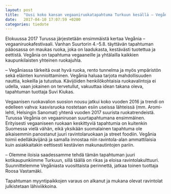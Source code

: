 ```yaml
---
layout: post
title:  "Uusi koko kansan vegaaniruokatapahtuma Turkuun kesällä – Vegånia tarjoaa maukasta ruokaa ympäristöä kunnioittaen"
date:   2017-04-10 17:07:59 +0200
categories: tiedote
---
```

Elokuussa 2017 Turussa järjestetään ensimmäistä kertaa Vegånia –
vegaaniruokafestivaali. Vanhan Suurtorin 4.–5.8. täyttävän tapahtuman
pääosassa on maukas ruoka, joka on laadukasta, kestävästi tuotettua ja
eettistä. Vegånia on tapahtuma vegaaneille ja yhtälailla kaikkien
kaupunkilaisten yhteinen ruokajuhla.

– Vegåniassa tärkeitä ovat hyvä ruoka, rento tunnelma ja myös ympäristön
sekä eläinten kunnioittaminen. Vegånia haluaa tarjota mahdollisuuden
nauttia, kokeilla ja tutustua. Kävijöiden henkilökohtaisia ruokavalintoja ei
udella, vaan jokainen on tervetullut, vakuuttaa idean takana oleva,
tapahtuman tuottaja Suvi Kiukas.

Vegaanisen ruokavalion suosion nousu jatkui koko vuoden 2016 ja trendi on
edelleen vahva: kasvisruoka nostetaan esiin useissa lähteissä (mm. Aromi-
lehti, Helsingin Sanomat) yhtenä vuoden 2017 suurista ruokatrendeistä.
Turussa Vegånia on vegaaniruoan suurtapahtumana ensimmäinen. Erityisesti
vegaaniseen ruokaan keskittyviä tapahtumia on kuitenkin Suomessa vielä
vähän, eikä yksikään suomalainen tapahtuma ole aikaisemmin panostanut
juuri ravintolaruokaan ja street foodiin. Vegånia toimii edelläkävijänä ja
samalla innostaa niin ravintola-alan ammattilaisia kuin asiakkaitakin
eettisesti kestävien makunautintojen pariin.

– Olemme iloisia saadessamme tehdä tämän tapahtuman juuri
kotikaupunkiimme Turkuun, sillä täällä on rikas ja eloisa ravintolakulttuuri.
Suunnittelemme Vegåniasta vuosittaista perinnettä, jatkaa toinen tuottaja
Roosa Vastamäki.

Tapahtuman myyntipaikkojen varaus on alkanut ja mukana olevat ravintolat
julkistetaan lähiviikkoina.
